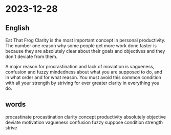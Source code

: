 # 2023-12-28

## English
Eat That Frog
Clarity is the most important concept in personal productivity.
The number one reason why some people get more work done faster is
because they are absolutely clear about their goals and objectives
and they don't deviate from them.

A major reason for procrastination and lack of moviation is vagueness,
confusion and fuzzy mindedness about what you are supposed to do, and in
what order and for what reason. You must avoid this common condition with
all your strength by striving for ever greater clarity in everything you do.

## words
procastinate
procastination
clarity
concept
productivity
absolutely
objective
deviate
motivation
vagueness
confusion
fuzzy
suppose
condition
strength
strive
